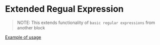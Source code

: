 # Extended Regual Expression

> NOTE: This extends functionality of `basic regular expressions` from another block

[Example of usage](https://kodekloud.com/topic/extended-regular-expressions/)

























